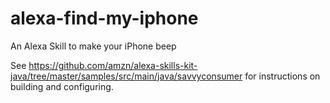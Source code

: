 # alexa-find-my-iphone
An Alexa Skill to make your iPhone beep

See https://github.com/amzn/alexa-skills-kit-java/tree/master/samples/src/main/java/savvyconsumer for instructions on building and configuring.
